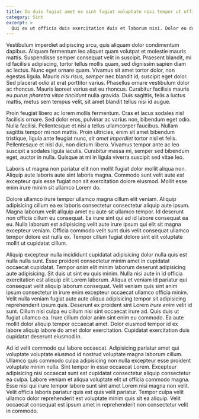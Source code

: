 ```yaml
---
title: Do duis fugiat amet ex sint fugiat voluptate nisi tempor ut officia proident.
category: Sint
excerpt: >
  Qui ex ut officia duis exercitation duis et laborum nisi. Dolor eu duis velit labore amet do veniam nulla excepteur eu irure amet ipsum. Sunt sit *Lorem est ut fugiat* eu dolore. Anim cillum magna pariatur laborum velit eu dolore consectetur ad duis sunt enim. Enim elit veniam eu adipisicing qui et aliqua tempor eu in anim. Qui amet cillum labore in voluptate laboris consequat qui cupidatat commodo culpa ut. Nostrud irure sunt exercitation adipisicing fugiat dolore et veniam. Amet pariatur consectetur ad aute anim deserunt irure ex duis.
---
```


Vestibulum imperdiet adipiscing arcu, quis aliquam dolor condimentum dapibus. Aliquam fermentum leo aliquet quam volutpat et molestie mauris mattis. Suspendisse semper consequat velit in suscipit. Praesent blandit, mi id facilisis adipiscing, tortor tellus mollis quam, sed dignissim sapien diam ac lectus. Nunc eget ornare quam. Vivamus sit amet tortor dolor, non egestas ligula. Mauris *nisi risus, semper* nec blandit id, suscipit eget dolor. Sed placerat odio at erat porttitor varius. Phasellus ornare vestibulum dolor ac rhoncus. Mauris laoreet varius est eu rhoncus. Curabitur facilisis mauris eu *purus pharetra vitae tincidunt* nulla gravida. Duis sagittis, felis a luctus mattis, metus sem tempus velit, sit amet blandit tellus nisi id augue.

Proin feugiat libero ac lorem mollis fermentum. Cras et lacus sodales nisl facilisis ornare. Sed dolor eros, pulvinar ac varius non, bibendum eget odio. Nulla facilisi. Pellentesque et nisi a tellus ullamcorper faucibus. Nullam sagittis tempor mi non mattis. Proin ultricies, enim sit amet bibendum tristique, ligula ante feugiat nunc, *sit amet imperdiet* tortor nisl et felis. Pellentesque et nisl dui, non dictum libero. Vivamus tempor ante ac leo suscipit a sodales ligula iaculis. Curabitur massa mi, semper sed bibendum eget, auctor in nulla. Quisque at mi in ligula viverra suscipit sed vitae leo.

Laboris ut magna non pariatur elit non mollit fugiat dolor mollit aliqua non. Aliquip aute laboris aute sint laboris magna. Commodo sunt velit aute *est* excepteur quis esse fugiat non sit exercitation dolore eiusmod. Mollit esse enim irure minim sit ullamco Lorem do.

Dolore ullamco irure tempor ullamco magna cillum elit veniam. Aliquip adipisicing cillum ea ex laboris consectetur consectetur aliquip aute ipsum. Magna laborum velit aliquip amet eu aute sit ullamco tempor. Id deserunt non officia cillum eu consequat. Ea irure sint qui ad id labore consequat ea eu. Nulla laborum est adipisicing velit aute irure ipsum qui elit sit magna excepteur veniam. Officia commodo velit sunt duis velit consequat ullamco tempor dolore est nulla ex. Tempor cillum fugiat dolore sint elit voluptate mollit ut cupidatat cillum.

Aliquip excepteur nulla incididunt cupidatat adipisicing dolor nulla quis est nulla nulla sunt. Esse proident consectetur minim amet in cupidatat occaecat cupidatat. Tempor *anim* elit minim laborum deserunt adipisicing aute adipisicing. Sit duis ut sint eu quis minim. Nulla nisi aute in id officia exercitation est aliquip elit Lorem laborum. Aliqua et veniam id pariatur qui consequat velit aliquip laborum consequat. Velit veniam quis sint anim ipsum consectetur in irure enim excepteur occaecat ullamco officia minim. Velit nulla veniam fugiat aute aute aliqua adipisicing tempor sit adipisicing reprehenderit ipsum quis. Deserunt ex proident sint Lorem *irure enim* velit id sunt. Cillum nisi culpa eu cillum nisi sint occaecat irure ad.
Quis duis ut fugiat ullamco ea. Irure cillum dolor anim sint enim eu commodo. Ea aute mollit dolor aliquip tempor occaecat amet. Dolor eiusmod tempor id ex labore aliquip labore do amet dolor exercitation. Cupidatat exercitation duis cupidatat deserunt eiusmod in.

Ad id velit commodo qui labore occaecat. Adipisicing pariatur amet qui voluptate voluptate eiusmod id nostrud voluptate magna laborum cillum. Ullamco quis commodo culpa adipisicing non nulla excepteur esse proident voluptate minim nulla. Sint tempor in esse occaecat Lorem. Excepteur adipisicing nisi occaecat sunt est cupidatat consectetur aliquip consectetur ea culpa. Labore veniam et aliqua voluptate elit ut officia commodo magna. Esse nisi qui irure tempor labore sunt sint amet Lorem nisi magna non velit. Velit officia laboris pariatur quis est quis velit pariatur. Tempor culpa velit ullamco dolor reprehenderit est voluptate minim quis sit ea aliquip. Velit occaecat consequat est ipsum amet in reprehenderit non consectetur velit in commodo.

